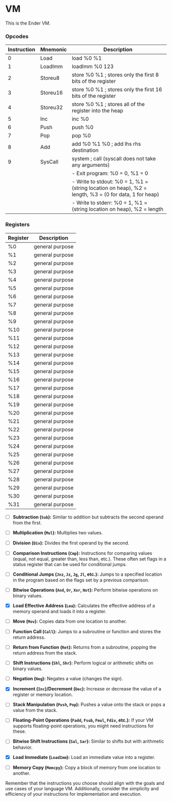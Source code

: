 # VM

This is the Ender VM.

### Opcodes

| Instruction | Mnemonic | Description                                                                                           |
| ----------- | -------- | ----------------------------------------------------------------------------------------------------- |
| 0           | Load     | load %0 %1                                                                                            |
| 1           | LoadImm  | loadImm %0 123                                                                                        |
| 2           | Storeu8  | store %0 %1 ; stores only the first 8 bits of the register                                            |
| 3           | Storeu16 | store %0 %1 ; stores only the first 16 bits of the register                                           |
| 4           | Storeu32 | store %0 %1 ; stores all of the register into the heap                                                |
| 5           | Inc      | inc %0                                                                                                |
| 6           | Push     | push %0                                                                                               |
| 7           | Pop      | pop %0                                                                                                |
| 8           | Add      | add %0 %1 %0 ; add lhs rhs destination                                                                |
| 9           | SysCall  | system ; call (syscall does not take any arguments)                                                   |
|             |          | - Exit program: %0 = 0, %1 = 0                                                                        |
|             |          | - Write to stdout: %0 = 1, %1 = (string location on heap), %2 = length, %3 = (0 for data, 1 for heap) |
|             |          | - Write to stderr: %0 = 1, %1 = (string location on heap), %2 = length                                |

### Registers

| Register | Description     |
| -------- | --------------- |
| %0       | general purpose |
| %1       | general purpose |
| %2       | general purpose |
| %3       | general purpose |
| %4       | general purpose |
| %5       | general purpose |
| %6       | general purpose |
| %7       | general purpose |
| %8       | general purpose |
| %9       | general purpose |
| %10      | general purpose |
| %11      | general purpose |
| %12      | general purpose |
| %13      | general purpose |
| %14      | general purpose |
| %15      | general purpose |
| %16      | general purpose |
| %17      | general purpose |
| %18      | general purpose |
| %19      | general purpose |
| %20      | general purpose |
| %21      | general purpose |
| %22      | general purpose |
| %23      | general purpose |
| %24      | general purpose |
| %25      | general purpose |
| %26      | general purpose |
| %27      | general purpose |
| %28      | general purpose |
| %29      | general purpose |
| %30      | general purpose |
| %31      | general purpose |

- [ ] **Subtraction (`Sub`):** Similar to addition but subtracts the second operand from the first.

- [ ] **Multiplication (`Mul`):** Multiplies two values.

- [ ] **Division (`Div`):** Divides the first operand by the second.

- [ ] **Comparison Instructions (`Cmp`):** Instructions for comparing values (equal, not equal, greater than, less than, etc.). These often set flags in a status register that can be used for conditional jumps.

- [ ] **Conditional Jumps (`Jnz`, `Jz`, `Jg`, `Jl`, etc.):** Jumps to a specified location in the program based on the flags set by a previous comparison.

- [ ] **Bitwise Operations (`And`, `Or`, `Xor`, `Not`):** Perform bitwise operations on binary values.

- [x] **Load Effective Address (`Lea`):** Calculates the effective address of a memory operand and loads it into a register.

- [ ] **Move (`Mov`):** Copies data from one location to another.

- [ ] **Function Call (`Call`):** Jumps to a subroutine or function and stores the return address.

- [ ] **Return from Function (`Ret`):** Returns from a subroutine, popping the return address from the stack.

- [ ] **Shift Instructions (`Shl`, `Shr`):** Perform logical or arithmetic shifts on binary values.

- [ ] **Negation (`Neg`):** Negates a value (changes the sign).

- [x] **Increment (`Inc`)/Decrement (`Dec`):** Increase or decrease the value of a register or memory location.

- [ ] **Stack Manipulation (`Push`, `Pop`):** Pushes a value onto the stack or pops a value from the stack.

- [ ] **Floating-Point Operations (`Fadd`, `Fsub`, `Fmul`, `Fdiv`, etc.):** If your VM supports floating-point operations, you might need instructions for these.

- [ ] **Bitwise Shift Instructions (`Sal`, `Sar`):** Similar to shifts but with arithmetic behavior.

- [x] **Load Immediate (`LoadImm`):** Load an immediate value into a register.

- [ ] **Memory Copy (`Memcpy`):** Copy a block of memory from one location to another.

Remember that the instructions you choose should align with the goals and use cases of your language VM. Additionally, consider the simplicity and efficiency of your instructions for implementation and execution.

